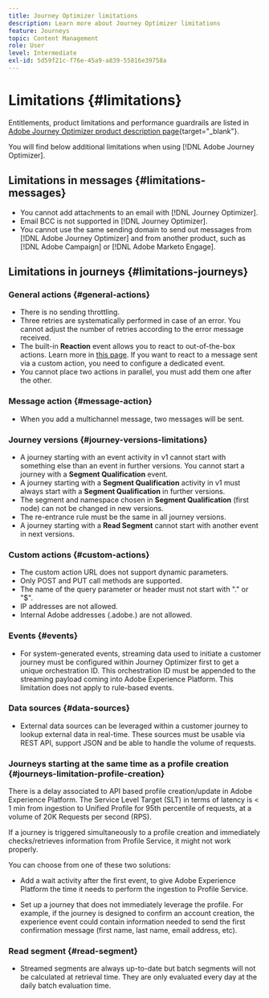 ```yaml
---
title: Journey Optimizer limitations
description: Learn more about Journey Optimizer limitations
feature: Journeys
topic: Content Management
role: User
level: Intermediate
exl-id: 5d59f21c-f76e-45a9-a839-55816e39758a
---
```

# Limitations {#limitations}

Entitlements, product limitations and performance guardrails are listed in[ Adobe Journey Optimizer product description page](https://helpx.adobe.com/legal/product-descriptions/adobe-journey-optimizer.html){target="_blank"}.

You will find below additional limitations when using [!DNL Adobe Journey Optimizer].

## Limitations in messages {#limitations-messages}

* You cannot add attachments to an email with [!DNL Journey Optimizer].
* Email BCC is not supported in [!DNL Journey Optimizer].
* You cannot use the same sending domain to send out messages from [!DNL Adobe Journey Optimizer] and from another product, such as [!DNL Adobe Campaign] or [!DNL Adobe Marketo Engage].

## Limitations in journeys {#limitations-journeys}

### General actions {#general-actions}

* There is no sending throttling. 
* Three retries are systematically performed in case of an error. You cannot adjust the number of retries according to the error message received. 
* The built-in **Reaction** event allows you to react to out-of-the-box actions. Learn more in [this page](building-journeys/reaction-events.md). If you want to react to a message sent via a custom action, you need to configure a dedicated event. 
* You cannot place two actions in parallel, you must add them one after the other.

### Message action {#message-action}

* When you add a multichannel message, two messages will be sent.

### Journey versions {#journey-versions-limitations}

* A journey starting with an event activity in v1 cannot start with something else than an event in further versions. You cannot start a journey with a **Segment Qualification** event. 
* A journey starting with a **Segment Qualification** activity in v1 must always start with a **Segment Qualification** in further versions. 
* The segment and namespace chosen in **Segment Qualification** (first node) can not be changed in new versions.
* The re-entrance rule must be the same in all journey versions.
* A journey starting with a **Read Segment** cannot start with another event in next versions.
 
### Custom actions {#custom-actions}

* The custom action URL does not support dynamic parameters. 
* Only POST and PUT call methods are supported. 
* The name of the query parameter or header must not start with "." or "$". 
* IP addresses are not allowed. 
* Internal Adobe addresses (.adobe.) are not allowed.
 
### Events {#events}

* For system-generated events, streaming data used to initiate a customer journey must be configured within Journey Optimizer first to get a unique orchestration ID. This orchestration ID must be appended to the streaming payload coming into Adobe Experience Platform. This limitation does not apply to rule-based events.
 
### Data sources {#data-sources}

* External data sources can be leveraged within a customer journey to lookup external data in real-time. These sources must be usable via REST API, support JSON and be able to handle the volume of requests.

### Journeys starting at the same time as a profile creation {#journeys-limitation-profile-creation}
 
There is a delay associated to API based profile creation/update in Adobe Experience Platform. The Service Level Target (SLT) in terms of latency is < 1 min from ingestion to Unified Profile for 95th percentile of requests, at a volume of 20K Requests per second (RPS).

If a journey is triggered simultaneously to a profile creation and immediately checks/retrieves information from Profile Service, it might not work properly.

You can choose from one of these two solutions:

* Add a wait activity after the first event, to give Adobe Experience Platform the time it needs to perform the ingestion to Profile Service.

* Set up a journey that does not immediately leverage the profile. For example, if the journey is designed to confirm an account creation, the experience event could contain information needed to send the first confirmation message (first name, last name, email address, etc). 

### Read segment {#read-segment}

* Streamed segments are always up-to-date but batch segments will not be calculated at retrieval time. They are only evaluated every day at the daily batch evaluation time.
